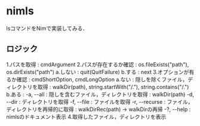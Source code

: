 # nimls
lsコマンドをNimで実装してみる．

## ロジック
  1.パスを取得 : cmdArgument
  2.パスが存在するか確認 : os.fileExists("path"), os.dirExists("path")
    a.しない : quit(QuitFailure)
    b.する : next
  3.オプションが有るか確認 : cmdShortOption, cmdLongOption
    a.ない :
      隠しを除くファイル，ディレクトリを取得 : walkDir(path), string.startWith("/."), string.contains("/.")
    b.ある :
      -a, --all : 隠しを含むファイル，ディレクトリを取得 : walkDir(path)
      -d, --dir : ディレクトリを取得
      -f, --file : ファイルを取得
      -r, --recurse : ファイル，ディレクトリを再帰的に取得 : walkDirRec(path) -> walkDirの再帰
      -?, --help : nimlsのドキュメント表示
  4.取得したファイル，ディレクトリを表示
